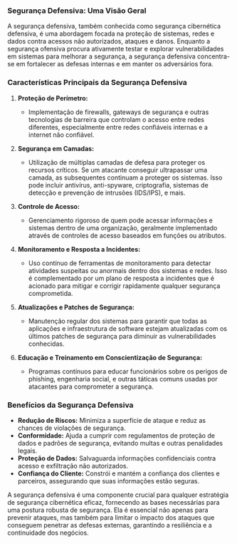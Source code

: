 ### Segurança Defensiva: Uma Visão Geral

A segurança defensiva, também conhecida como segurança cibernética defensiva, é uma abordagem focada na proteção de sistemas, redes e dados contra acessos não autorizados, ataques e danos. Enquanto a segurança ofensiva procura ativamente testar e explorar vulnerabilidades em sistemas para melhorar a segurança, a segurança defensiva concentra-se em fortalecer as defesas internas e em manter os adversários fora.

### Características Principais da Segurança Defensiva

1. **Proteção de Perímetro:**
   - Implementação de firewalls, gateways de segurança e outras tecnologias de barreira que controlam o acesso entre redes diferentes, especialmente entre redes confiáveis internas e a internet não confiável.

2. **Segurança em Camadas:**
   - Utilização de múltiplas camadas de defesa para proteger os recursos críticos. Se um atacante conseguir ultrapassar uma camada, as subsequentes continuam a proteger os sistemas. Isso pode incluir antivírus, anti-spyware, criptografia, sistemas de detecção e prevenção de intrusões (IDS/IPS), e mais.

3. **Controle de Acesso:**
   - Gerenciamento rigoroso de quem pode acessar informações e sistemas dentro de uma organização, geralmente implementado através de controles de acesso baseados em funções ou atributos.

4. **Monitoramento e Resposta a Incidentes:**
   - Uso contínuo de ferramentas de monitoramento para detectar atividades suspeitas ou anormais dentro dos sistemas e redes. Isso é complementado por um plano de resposta a incidentes que é acionado para mitigar e corrigir rapidamente qualquer segurança comprometida.

5. **Atualizações e Patches de Segurança:**
   - Manutenção regular dos sistemas para garantir que todas as aplicações e infraestrutura de software estejam atualizadas com os últimos patches de segurança para diminuir as vulnerabilidades conhecidas.

6. **Educação e Treinamento em Conscientização de Segurança:**
   - Programas contínuos para educar funcionários sobre os perigos de phishing, engenharia social, e outras táticas comuns usadas por atacantes para comprometer a segurança.

### Benefícios da Segurança Defensiva

- **Redução de Riscos:** Minimiza a superfície de ataque e reduz as chances de violações de segurança.
- **Conformidade:** Ajuda a cumprir com regulamentos de proteção de dados e padrões de segurança, evitando multas e outras penalidades legais.
- **Proteção de Dados:** Salvaguarda informações confidenciais contra acesso e exfiltração não autorizados.
- **Confiança do Cliente:** Constrói e mantém a confiança dos clientes e parceiros, assegurando que suas informações estão seguras.

A segurança defensiva é uma componente crucial para qualquer estratégia de segurança cibernética eficaz, fornecendo as bases necessárias para uma postura robusta de segurança. Ela é essencial não apenas para prevenir ataques, mas também para limitar o impacto dos ataques que conseguem penetrar as defesas externas, garantindo a resiliência e a continuidade dos negócios.


